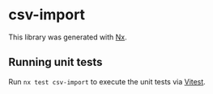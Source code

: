 # csv-import

This library was generated with [Nx](https://nx.dev).

## Running unit tests

Run `nx test csv-import` to execute the unit tests via [Vitest](https://vitest.dev/).
